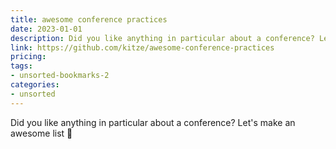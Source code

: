 ```yaml
---
title: awesome conference practices
date: 2023-01-01
description: Did you like anything in particular about a conference? Let's make an awesome list 🎉
link: https://github.com/kitze/awesome-conference-practices
pricing: 
tags: 
- unsorted-bookmarks-2 
categories: 
- unsorted 
---
```


Did you like anything in particular about a conference? Let's make an awesome list 🎉